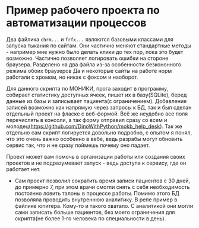 # Пример рабочего проекта по автоматизации процессов

Два файлика `chrm...` и `frfx...` являются базовыми классами для запуска тыкания по сайтам. Они частично меняют стандартные методы - например мне нужно было делать клики до тех пор, пока это будет возможно. Частично позволяет логировать ошибки на стороне браузера. Разделено на два файла из-за особенности безкононного режима обоих браузеров Да и некоторые сайты на работе норм работали с хромом, но никак с фоксом и наоборот.

Для данного скрипта по МОНИКИ, прога заходит в программу, собирает статистику доступных ячеек, пишет их в базу(SQLite), беред данные из базы и записывает пациента(с ограничением). Добавление записей возможно как напрямую через запросы к БД, так и был сделан отдельный проект на фласке с веб-формой. Всё же неудобно все поля перечислять в консоли, а так форму отправил сразу со всем и молодец(https://github.com/DinoWithPython/mokb_help_desk). Так же отдельно сам скрипт логируется довольно подробно, с опытом я понял, что это очень важно особенно в вебе, ведь разрабы могут обновить сервис так, что и не сразу поймешь почему оно падает.

Проект может вам помочь в организации работы или создания своих проектов и не подразумевает запуск - ведь доступа к сервису, где он работает нет.

* Сам проект позволил сократить время записи пациентов с 30 дней, до примерно 7, при этом врачи смогли снять с себя необходимость постоянно ловить талоны в процессе работы. Помимо этого БД позволяла проводить внутреннюю аналитику. В репе пример в файлике юпитера. Кому-то и такого хватало. С аналитикой они могли сами записать больше пациентов, без моего ограничения для скрипта(не более 1-го человека по специальности в день).